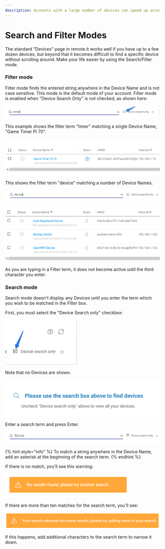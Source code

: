 ```yaml
---
description: Accounts with a large number of devices can speed up access using this mode
---
```


# Search and Filter Modes

The standard "Devices" page in remote.it works well if you have up to a few dozen devices, but beyond that it becomes difficult to find a specific device without scrolling around.  Make your life easier by using the Search/Filter mode.

### Filter mode

Filter mode finds the entered string anywhere in the Device Name and is not case sensitive.  This mode is the default mode of your account.   Filter mode is enabled when "Device Search Only" is not checked, as shown here:

![](../../.gitbook/assets/image%20%28128%29.png)

This example shows the filter term "timer" matching a single Device Name, "Game Timer Pi 70".

![](../../.gitbook/assets/image%20%28229%29.png)

This shows the filter term "device" matching a number of Device Names.

![](../../.gitbook/assets/image%20%28157%29.png)

![](../../.gitbook/assets/image%20%2827%29.png)

As you are typing in a Filter term, it does not become active until the third character you enter.

### Search mode

Search mode doesn't display any Devices until you enter the term which you wish to be matched in the Filter box.

First, you must select the "Device Search only" checkbox:

![](../../.gitbook/assets/image%20%28193%29.png)

Note that no Devices are shown.

![](../../.gitbook/assets/image%20%2878%29.png)

Enter a search term and press Enter.  

![](../../.gitbook/assets/image%20%28189%29.png)

{% hint style="info" %}
To match a string anywhere in the Device Name, add an asterisk at the beginning of the search term.
{% endhint %}

If there is no match, you'll see this warning:

![](../../.gitbook/assets/image%20%2886%29.png)

If there are more than ten matches for the search term, you'll see:

![](../../.gitbook/assets/image%20%2821%29.png)

If this happens, add additional characters to the search term to narrow it down.

